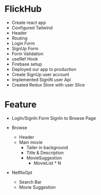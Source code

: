 # FlickHub

- Create react app
- Configured Tailwind
- Header
- Routing
- Login Form
- SignUp Form
- Form Validation
- useRef Hook
- Firebase setup
- Deployed our app to production
- Create SignUp user account
- Implemented SignIN user Api
- Created Redux Store with user Slice


# Feature

- LogIn/SignIn Form
SignIn to Browse Page

- Browse
    - Header
    - Main movie
        - Tailer in background
        - Title & Description
        - MovieSuggestion
            - MovieList * N

- NetflixGpt
    - Search Bar
    - Movie Suggestion